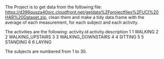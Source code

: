 

The Project is to get data from the following file: https://d396qusza40orc.cloudfront.net/getdata%2Fprojectfiles%2FUCI%20HAR%20Dataset.zip, 
clean them and make a tidy data.frame with the average of each measurement, for each subject and each activity. 

The activities are the following:
  activity.id activity.description
1           1              WALKING
2           2     WALKING_UPSTAIRS
3           3   WALKING_DOWNSTAIRS
4           4              SITTING
5           5             STANDING
6           6               LAYING

The subjects are numbered from 1 to 30.


